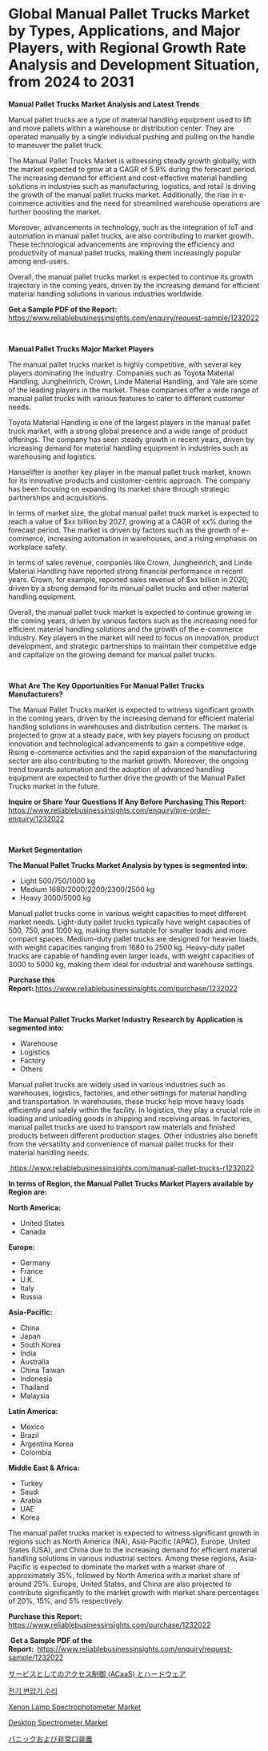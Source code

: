 <p><h1>Global Manual Pallet Trucks Market by Types, Applications, and Major Players, with Regional Growth Rate Analysis and Development Situation, from 2024 to 2031</h1></p><p><strong>Manual Pallet Trucks Market Analysis and Latest Trends</strong></p>
<p><p>Manual pallet trucks are a type of material handling equipment used to lift and move pallets within a warehouse or distribution center. They are operated manually by a single individual pushing and pulling on the handle to maneuver the pallet truck.</p><p>The Manual Pallet Trucks Market is witnessing steady growth globally, with the market expected to grow at a CAGR of 5.9% during the forecast period. The increasing demand for efficient and cost-effective material handling solutions in industries such as manufacturing, logistics, and retail is driving the growth of the manual pallet trucks market. Additionally, the rise in e-commerce activities and the need for streamlined warehouse operations are further boosting the market.</p><p>Moreover, advancements in technology, such as the integration of IoT and automation in manual pallet trucks, are also contributing to market growth. These technological advancements are improving the efficiency and productivity of manual pallet trucks, making them increasingly popular among end-users.</p><p>Overall, the manual pallet trucks market is expected to continue its growth trajectory in the coming years, driven by the increasing demand for efficient material handling solutions in various industries worldwide.</p></p>
<p><strong>Get a Sample PDF of the Report:&nbsp;</strong> <a href="https://www.reliablebusinessinsights.com/enquiry/request-sample/1232022">https://www.reliablebusinessinsights.com/enquiry/request-sample/1232022</a></p>
<p>&nbsp;</p>
<p><strong>Manual Pallet Trucks Major Market Players</strong></p>
<p><p>The manual pallet trucks market is highly competitive, with several key players dominating the industry. Companies such as Toyota Material Handling, Jungheinrich, Crown, Linde Material Handling, and Yale are some of the leading players in the market. These companies offer a wide range of manual pallet trucks with various features to cater to different customer needs.</p><p>Toyota Material Handling is one of the largest players in the manual pallet truck market, with a strong global presence and a wide range of product offerings. The company has seen steady growth in recent years, driven by increasing demand for material handling equipment in industries such as warehousing and logistics.</p><p>Hanselifter is another key player in the manual pallet truck market, known for its innovative products and customer-centric approach. The company has been focusing on expanding its market share through strategic partnerships and acquisitions.</p><p>In terms of market size, the global manual pallet truck market is expected to reach a value of $xx billion by 2027, growing at a CAGR of xx% during the forecast period. The market is driven by factors such as the growth of e-commerce, increasing automation in warehouses, and a rising emphasis on workplace safety.</p><p>In terms of sales revenue, companies like Crown, Jungheinrich, and Linde Material Handling have reported strong financial performance in recent years. Crown, for example, reported sales revenue of $xx billion in 2020, driven by a strong demand for its manual pallet trucks and other material handling equipment.</p><p>Overall, the manual pallet truck market is expected to continue growing in the coming years, driven by various factors such as the increasing need for efficient material handling solutions and the growth of the e-commerce industry. Key players in the market will need to focus on innovation, product development, and strategic partnerships to maintain their competitive edge and capitalize on the growing demand for manual pallet trucks.</p></p>
<p>&nbsp;</p>
<p><strong>What Are The Key Opportunities For Manual Pallet Trucks Manufacturers?</strong></p>
<p><p>The Manual Pallet Trucks market is expected to witness significant growth in the coming years, driven by the increasing demand for efficient material handling solutions in warehouses and distribution centers. The market is projected to grow at a steady pace, with key players focusing on product innovation and technological advancements to gain a competitive edge. Rising e-commerce activities and the rapid expansion of the manufacturing sector are also contributing to the market growth. Moreover, the ongoing trend towards automation and the adoption of advanced handling equipment are expected to further drive the growth of the Manual Pallet Trucks market in the future.</p></p>
<p><strong>Inquire or Share Your Questions If Any Before Purchasing This Report:</strong> <a href="https://www.reliablebusinessinsights.com/enquiry/pre-order-enquiry/1232022">https://www.reliablebusinessinsights.com/enquiry/pre-order-enquiry/1232022</a></p>
<p>&nbsp;</p>
<p><strong>Market Segmentation</strong></p>
<p><strong>The Manual Pallet Trucks Market Analysis by types is segmented into:</strong></p>
<p><ul><li>Light 500/750/1000 kg</li><li>Medium 1680/2000/2200/2300/2500 kg</li><li>Heavy 3000/5000 kg</li></ul></p>
<p><p>Manual pallet trucks come in various weight capacities to meet different market needs. Light-duty pallet trucks typically have weight capacities of 500, 750, and 1000 kg, making them suitable for smaller loads and more compact spaces. Medium-duty pallet trucks are designed for heavier loads, with weight capacities ranging from 1680 to 2500 kg. Heavy-duty pallet trucks are capable of handling even larger loads, with weight capacities of 3000 to 5000 kg, making them ideal for industrial and warehouse settings.</p></p>
<p><strong>Purchase this Report:&nbsp;</strong><a href="https://www.reliablebusinessinsights.com/purchase/1232022">https://www.reliablebusinessinsights.com/purchase/1232022</a></p>
<p>&nbsp;</p>
<p><strong>The Manual Pallet Trucks Market Industry Research by Application is segmented into:</strong></p>
<p><ul><li>Warehouse</li><li>Logistics</li><li>Factory</li><li>Others</li></ul></p>
<p><p>Manual pallet trucks are widely used in various industries such as warehouses, logistics, factories, and other settings for material handling and transportation. In warehouses, these trucks help move heavy loads efficiently and safely within the facility. In logistics, they play a crucial role in loading and unloading goods in shipping and receiving areas. In factories, manual pallet trucks are used to transport raw materials and finished products between different production stages. Other industries also benefit from the versatility and convenience of manual pallet trucks for their material handling needs.</p></p>
<p><a href="https://www.reliablebusinessinsights.com/manual-pallet-trucks-r1232022">&nbsp;https://www.reliablebusinessinsights.com/manual-pallet-trucks-r1232022</a></p>
<p><strong>In terms of Region, the Manual Pallet Trucks Market Players available by Region are:</strong></p>
<p>
    <p> <strong> North America: </strong>
        <ul>
            <li>United States</li>
            <li>Canada</li>
        </ul>
        </p> 
    <p> <strong> Europe: </strong>
        <ul>
            <li>Germany</li>
            <li>France</li>
            <li>U.K.</li>
            <li>Italy</li>
            <li>Russia</li>
        </ul>
        </p> 
    <p> <strong> Asia-Pacific: </strong>
        <ul>
            <li>China</li>
            <li>Japan</li>
            <li>South Korea</li>
            <li>India</li>
            <li>Australia</li>
            <li>China Taiwan</li>
            <li>Indonesia</li>
            <li>Thailand</li>
            <li>Malaysia</li>
        </ul>
        </p> 
    <p> <strong> Latin America: </strong>
        <ul>
            <li>Mexico</li>
            <li>Brazil</li>
            <li>Argentina Korea</li>
            <li>Colombia</li>
        </ul>
        </p> 
    <p> <strong> Middle East & Africa: </strong>
        <ul>
            <li>Turkey</li>
            <li>Saudi</li>
            <li>Arabia</li>
            <li>UAE</li>
            <li>Korea</li>
        </ul>
    </p>
    </p>
<p><p>The manual pallet trucks market is expected to witness significant growth in regions such as North America (NA), Asia-Pacific (APAC), Europe, United States (USA), and China due to the increasing demand for efficient material handling solutions in various industrial sectors. Among these regions, Asia-Pacific is expected to dominate the market with a market share of approximately 35%, followed by North America with a market share of around 25%. Europe, United States, and China are also projected to contribute significantly to the market growth with market share percentages of 20%, 15%, and 5% respectively.</p></p>
<p><strong>Purchase this Report: </strong><a href="https://www.reliablebusinessinsights.com/purchase/1232022">https://www.reliablebusinessinsights.com/purchase/1232022</a></p>
<p>&nbsp;<strong>Get a Sample PDF of the Report:&nbsp;&nbsp;</strong><a href="https://www.reliablebusinessinsights.com/enquiry/request-sample/1232022">https://www.reliablebusinessinsights.com/enquiry/request-sample/1232022</a></p>
<p><strong></strong></p>
<p><p><a href="https://github.com/SimeonBode1/Market-Research-Report-List-1/blob/main/7999619159473.md">サービスとしてのアクセス制御 (ACaaS) とハードウェア</a></p><p><a href="https://github.com/CliftonFisher9067/Market-Research-Report-List-2/blob/main/6502356170998.md">전기 변압기 수리</a></p><p><a href="https://github.com/mancsybtousav/Market-Research-Report-List-3/blob/main/xenon-lamp-spectrophotometer-market.md">Xenon Lamp Spectrophotometer Market</a></p><p><a href="https://github.com/josesg55/Market-Research-Report-List-3/blob/main/desktop-spectrometer-market.md">Desktop Spectrometer Market</a></p><p><a href="https://github.com/leigh4852023/Market-Research-Report-List-1/blob/main/3920367159472.md">パニックおよび非常口装置</a></p></p>